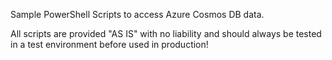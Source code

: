 Sample PowerShell Scripts to access Azure Cosmos DB data.

All scripts are provided "AS IS" with no liability and should always be tested in a test environment before used in production!
